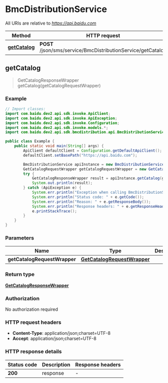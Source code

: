 # BmcDistributionService

All URIs are relative to *https://api.baidu.com*

Method | HTTP request | Description
------------- | ------------- | -------------
[**getCatalog**](BmcDistributionService.md#getCatalog) | **POST** /json/sms/service/BmcDistributionService/getCatalog | 



## getCatalog

> GetCatalogResponseWrapper getCatalog(getCatalogRequestWrapper)



### Example

```java
// Import classes:
import com.baidu.dev2.api.sdk.invoke.ApiClient;
import com.baidu.dev2.api.sdk.invoke.ApiException;
import com.baidu.dev2.api.sdk.invoke.Configuration;
import com.baidu.dev2.api.sdk.invoke.models.*;
import com.baidu.dev2.api.sdk.bmcdistribution.api.BmcDistributionService;

public class Example {
    public static void main(String[] args) {
        ApiClient defaultClient = Configuration.getDefaultApiClient();
        defaultClient.setBasePath("https://api.baidu.com");

        BmcDistributionService apiInstance = new BmcDistributionService(defaultClient);
        GetCatalogRequestWrapper getCatalogRequestWrapper = new GetCatalogRequestWrapper(); // GetCatalogRequestWrapper | 
        try {
            GetCatalogResponseWrapper result = apiInstance.getCatalog(getCatalogRequestWrapper);
            System.out.println(result);
        } catch (ApiException e) {
            System.err.println("Exception when calling BmcDistributionService#getCatalog");
            System.err.println("Status code: " + e.getCode());
            System.err.println("Reason: " + e.getResponseBody());
            System.err.println("Response headers: " + e.getResponseHeaders());
            e.printStackTrace();
        }
    }
}
```

### Parameters


Name | Type | Description  | Notes
------------- | ------------- | ------------- | -------------
 **getCatalogRequestWrapper** | [**GetCatalogRequestWrapper**](GetCatalogRequestWrapper.md)|  |

### Return type

[**GetCatalogResponseWrapper**](GetCatalogResponseWrapper.md)

### Authorization

No authorization required

### HTTP request headers

- **Content-Type**: application/json;charset=UTF-8
- **Accept**: application/json;charset=UTF-8


### HTTP response details
| Status code | Description | Response headers |
|-------------|-------------|------------------|
| **200** | response |  -  |

